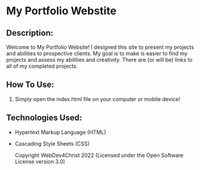 # My Portfolio Webstite

## Description:
  Welcome to My Portfolio Website! I designed this site to present my projects and abilities to prospective clients. My goal is to make is easier to find my projects and assess my abilities and creativity.
  There are (or will be) links to all of my completed projects.

## How To Use:
1. Simply open the index.html file on your computer or mobile device!

## Technologies Used:
* Hypertext Markup Language (HTML)
* Cascading Style Sheets (CSS)

  Copyright WebDev4Christ 2022 (Licensed under the Open Software License version 3.0)
